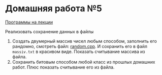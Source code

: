 # Домашняя работа №5

[Программы на лекции](https://drive.google.com/open?id=172FKIi7r6zIw0PzdwxYMbcpDKZovivhd&usp=drive_fs)

Реализовать сохранение данных в файлы

1. Создать двумерный массив чисел любым способом, заполнить его рандомно, смотреть файл: [random.cpp](https://drive.google.com/open?id=10QgG5d4oRc61imvNY4zfnOT2mt_oX7rV&usp=drive_fs). И сохранить его в файл `massiv.txt` в красивом виде. Показать считывание массива из файла.
2. Сохранить битовым способом любой класс из прошлых домашних работ. Плюс показать считывание его из файла.
